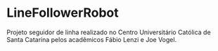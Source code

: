 LineFollowerRobot
=================

Projeto seguidor de linha realizado no Centro Universitário Católica de Santa Catarina
pelos acadêmicos Fábio Lenzi e Joe Vogel. 
